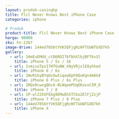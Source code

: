 ```yaml
---
layout: produk-casinghp
title: Flcl Never Knows Best iPhone Case
categories: iphone

# Produk
product-title: Flcl Never Knows Best iPhone Case
harga: 90000
sku: hn-2267
image-drive: 144eU70S6tYVK5QFjgRzHFTGUWTGXD7kh
gallery:
  - url: 16mEuEMdU_ctD6ROI76fbhXlbjBFT6vSl
    title: iPhone 5 / 5s / SE
  - url: 1vmivuTpsI7HTGuNW_kNyVRjxlE8yhked
    title: iPhone 6 / 6s
  - url: 1WvR1kyBYqUvGwIiqowDph9QuKqn4m6G4
    title: iPhone 6 Plus / 6s Plus
  - url: 1RQx0cwxgQGvX-BLWqemPUqEKosxCIM_D
    title: iPhone 7 / 8
  - url: 1P-wl22XXFEbg9EMwEhSTCbo2ElFjZzjP
    title: iPhone 7 Plus / 8 Plus
  - url: 144eU70S6tYVK5QFjgRzHFTGUWTGXD7kh
    title: iPhone X
---
```

